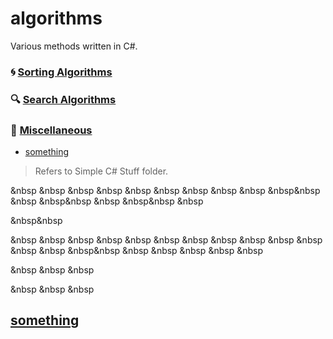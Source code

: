 # algorithms

Various methods written in C#.  

### :cyclone: [Sorting Algorithms](https://github.com/Bubblemelon/algorithms/tree/master/Sorting%20Algorithms)  

### :mag: [Search Algorithms](https://github.com/Bubblemelon/algorithms/tree/master/Sorting%20Algorithms)

### :leaves: [Miscellaneous](https://github.com/Bubblemelon/algorithms/tree/master/Simple%20C%23%20Stuff)

- [something](https://github.com/Bubblemelon/algorithms#something)

> Refers to Simple C# Stuff folder.

&nbsp
&nbsp
&nbsp
&nbsp
&nbsp
&nbsp
&nbsp
&nbsp
&nbsp
&nbsp&nbsp
&nbsp
&nbsp&nbsp
&nbsp
&nbsp&nbsp
&nbsp

&nbsp&nbsp

&nbsp
&nbsp
&nbsp
&nbsp
&nbsp
&nbsp
&nbsp
&nbsp
&nbsp
&nbsp
&nbsp
&nbsp
&nbsp
&nbsp&nbsp
&nbsp
&nbsp
&nbsp
&nbsp
&nbsp

&nbsp
&nbsp
&nbsp

&nbsp
&nbsp
&nbsp

## [something](https://github.com/Bubblemelon/algorithms#something)
